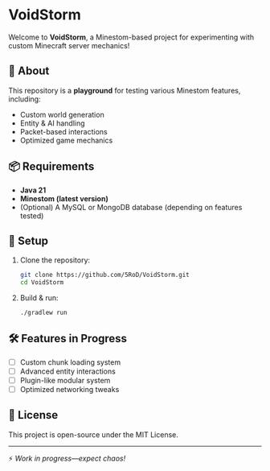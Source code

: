 # VoidStorm

Welcome to **VoidStorm**, a Minestom-based project for experimenting with custom Minecraft server mechanics!

## 🚀 About
This repository is a **playground** for testing various Minestom features, including:
- Custom world generation
- Entity & AI handling
- Packet-based interactions
- Optimized game mechanics

## 📦 Requirements
- **Java 21**
- **Minestom (latest version)**
- (Optional) A MySQL or MongoDB database (depending on features tested)

## 🔧 Setup
1. Clone the repository:
   ```sh
   git clone https://github.com/5RoD/VoidStorm.git
   cd VoidStorm
   ```
2. Build & run:
   ```sh
   ./gradlew run
   ```

## 🛠 Features in Progress
- [ ] Custom chunk loading system
- [ ] Advanced entity interactions
- [ ] Plugin-like modular system
- [ ] Optimized networking tweaks

## 📜 License
This project is open-source under the MIT License.

---
⚡ *Work in progress—expect chaos!*

